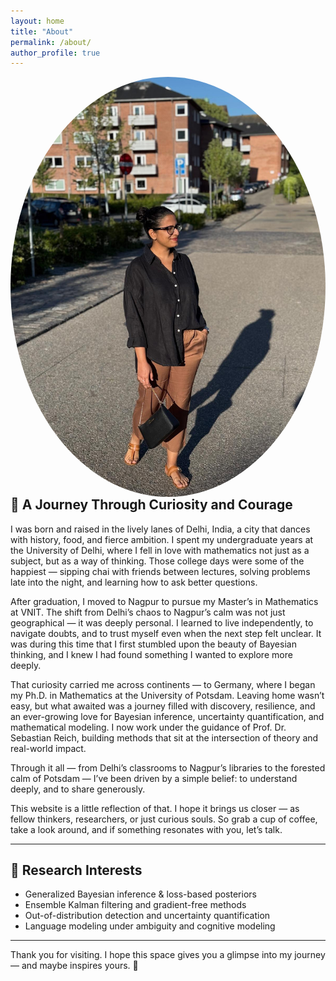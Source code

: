 ```yaml
---
layout: home
title: "About"
permalink: /about/
author_profile: true
---
```


<img src="/images/profile_image_1.jpeg" width="1200" style="float: left; margin-right: 25px; border-radius: 50%;" alt="Diksha Bhandari">

---

## 🌸 A Journey Through Curiosity and Courage

I was born and raised in the lively lanes of Delhi, India, a city that dances with history, food, and fierce ambition. I spent my undergraduate years at the University of Delhi, where I fell in love with mathematics not just as a subject, but as a way of thinking. Those college days were some of the happiest — sipping chai with friends between lectures, solving problems late into the night, and learning how to ask better questions.

After graduation, I moved to Nagpur to pursue my Master’s in Mathematics at VNIT. The shift from Delhi’s chaos to Nagpur’s calm was not just geographical — it was deeply personal. I learned to live independently, to navigate doubts, and to trust myself even when the next step felt unclear. It was during this time that I first stumbled upon the beauty of Bayesian thinking, and I knew I had found something I wanted to explore more deeply.

That curiosity carried me across continents — to Germany, where I began my Ph.D. in Mathematics at the University of Potsdam. Leaving home wasn’t easy, but what awaited was a journey filled with discovery, resilience, and an ever-growing love for Bayesian inference, uncertainty quantification, and mathematical modeling. I now work under the guidance of Prof. Dr. Sebastian Reich, building methods that sit at the intersection of theory and real-world impact.

Through it all — from Delhi’s classrooms to Nagpur’s libraries to the forested calm of Potsdam — I’ve been driven by a simple belief: to understand deeply, and to share generously.

This website is a little reflection of that. I hope it brings us closer — as fellow thinkers, researchers, or just curious souls. So grab a cup of coffee, take a look around, and if something resonates with you, let’s talk.

---

## 🔬 Research Interests

- Generalized Bayesian inference & loss-based posteriors  
- Ensemble Kalman filtering and gradient-free methods  
- Out-of-distribution detection and uncertainty quantification  
- Language modeling under ambiguity and cognitive modeling

---
Thank you for visiting. I hope this space gives you a glimpse into my journey — and maybe inspires yours. 🌱
